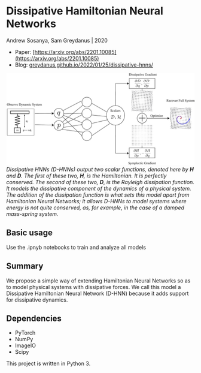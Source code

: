 # Dissipative Hamiltonian Neural Networks
Andrew Sosanya, Sam Greydanus | 2020

* Paper: [https://arxiv.org/abs/2201.10085](https://arxiv.org/abs/2201.10085)
* Blog: [greydanus.github.io/2022/01/25/dissipative-hnns/](https://greydanus.github.io/2022/01/25/dissipative-hnns/)

![Main idea](./static/hero.jpg)
_Dissipative HNNs (D-HNNs) output two scalar functions, denoted here by **H** and **D**. The first of these two, **H**, is the Hamiltonian. It is perfectly conserved. The second of these two, **D**, is the Rayleigh dissipation function. It models the dissipative component of the dynamics of a physical system. The addition of the dissipation function is what sets this model apart from Hamiltonian Neural Networks; it allows D-HNNs to model systems where energy is not quite conserved, as, for example, in the case of a damped mass-spring system._

Basic usage
--------

Use the .ipnyb notebooks to train and analyze all models

Summary
--------

We propose a simple way of extending Hamiltonian Neural Networks so as to model physical systems with dissipative forces. We call this model a Dissipative Hamiltonian Neural Network (D-HNN) because it adds support for dissipative dynamics.

Dependencies
--------
 * PyTorch
 * NumPy
 * ImageIO
 * Scipy
 
This project is written in Python 3.
